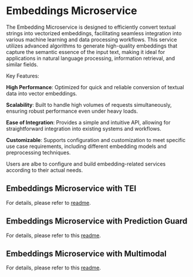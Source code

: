 # Embeddings Microservice

The Embedding Microservice is designed to efficiently convert textual strings into vectorized embeddings, facilitating seamless integration into various machine learning and data processing workflows. This service utilizes advanced algorithms to generate high-quality embeddings that capture the semantic essence of the input text, making it ideal for applications in natural language processing, information retrieval, and similar fields.

Key Features:

**High Performance**: Optimized for quick and reliable conversion of textual data into vector embeddings.

**Scalability**: Built to handle high volumes of requests simultaneously, ensuring robust performance even under heavy loads.

**Ease of Integration**: Provides a simple and intuitive API, allowing for straightforward integration into existing systems and workflows.

**Customizable**: Supports configuration and customization to meet specific use case requirements, including different embedding models and preprocessing techniques.

Users are albe to configure and build embedding-related services according to their actual needs.

## Embeddings Microservice with TEI

For details, please refer to [readme](./README_tei.md).

## Embeddings Microservice with Prediction Guard

For details, please refer to this [readme](./README_predictionguard.md).

## Embeddings Microservice with Multimodal

For details, please refer to this [readme](./README_bridgetower.md).
